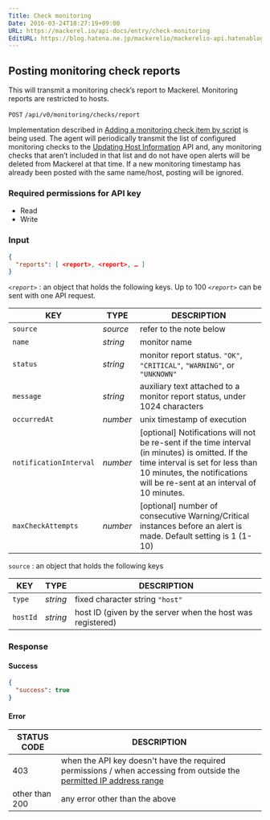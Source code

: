 ```yaml
---
Title: Check monitoring
Date: 2016-03-24T18:27:19+09:00
URL: https://mackerel.io/api-docs/entry/check-monitoring
EditURL: https://blog.hatena.ne.jp/mackerelio/mackerelio-api.hatenablog.mackerel.io/atom/entry/10328537792368374608
---
```


<h2 id="post">Posting monitoring check reports</h2>

This will transmit a monitoring check’s report to Mackerel. Monitoring reports are restricted to hosts.

<p class="type-post">
  <code>POST</code>
  <code>/api/v0/monitoring/checks/report</code>
</p>

Implementation described in [Adding a monitoring check item by script](https://mackerel.io/docs/entry/custom-checks) is being used. The agent will periodically transmit the list of configured monitoring checks to the [Updating Host Information](/api-docs/entry/hosts#update-information) API and, any monitoring checks that aren’t included in that list and do not have open alerts will be deleted from Mackerel at that time.
If a new monitoring timestamp has already been posted with the same name/host, posting will be ignored.


### Required permissions for API key

<ul class="api-key">
  <li class="label-read">Read</li>
  <li class="label-write">Write</li>
</ul>

### Input

```json
{
  "reports": [ <report>, <report>, … ]
}
```

<i>`<report>`</i> : an object that holds the following keys. Up to 100 <i>`<report>`</i> can be sent with one API request.

| KEY          | TYPE     | DESCRIPTION                      |
| ------------ | -------- | -------------------------------- |
| `source`     | *source* | refer to the note below          |
| `name`       | *string* | monitor name                     |
| `status`     | *string* | monitor report status. `"OK"`, `"CRITICAL"`, `"WARNING"`, or `"UNKNOWN"`  |
| `message`    | *string* | auxiliary text attached to a monitor report status, under 1024 characters |
| `occurredAt` | *number* | unix timestamp of execution |
| `notificationInterval` | *number* | [optional] Notifications will not be re-sent if the time interval (in minutes) is omitted. If the time interval is set for less than 10 minutes, the notifications will be re-sent at an interval of 10 minutes. |
| `maxCheckAttempts` | *number* | [optional] number of consecutive Warning/Critical instances before an alert is made. Default setting is 1 (1-10) |


`source` : an object that holds the following keys

| KEY          | TYPE     | DESCRIPTION                      |
| ------------ | -------- | -------------------------------- |
| `type`       | *string* | fixed character string `"host"`                     |
| `hostId`     | *string* | host ID (given by the server when the host was registered) |

### Response

#### Success

```json
{
  "success": true
}
```

#### Error

<table class="default api-error-table">
  <thead>
    <tr>
      <th class="status-code">STATUS CODE</th>
      <th class="description">DESCRIPTION</th>
    </tr>
  </thead>
  <tbody>
    <tr>
      <td>403</td>
      <td>when the API key doesn't have the required permissions / when accessing from outside the <a href="https://mackerel.io/docs/entry/faq/organization/ip-restriction" target="_blank">permitted IP address range</a></td>
    </tr>
    <tr>
      <td>other than 200</td>
      <td>any error other than the above</td>
    </tr>
  </tbody>
</table>
